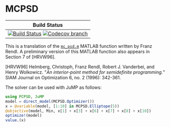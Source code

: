 # MCPSD

| **Build Status** |
|:----------------:|
| [![Build Status][build-img]][build-url] [![Codecov branch][codecov-img]][codecov-url] |

This is a translation of the [`mc_psd.m`](https://www.math.aau.at/or/Software/mc_psd.m) MATLAB function written by Franz Rendl.
A preliminary version of this MATLAB function also appears in Section 7 of [HRVW96].

[HRVW96] Helmberg, Christoph, Franz Rendl, Robert J. Vanderbei, and Henry Wolkowicz.
"*An interior-point method for semidefinite programming.*"
SIAM Journal on Optimization 6, no. 2 (1996): 342-361.

The solver can be used with JuMP as follows:
```julia
using PCPSD, JuMP
model = direct_model(MCPSD.Optimizer())
x = @variable(model, [1:10] in MCPSD.Elliptope(5))
@objective(model, Min, x[1] + x[3] + x[6] + x[7] + x[8] + x[10])
optimize!(model)
value.(x)
```

[build-img]: https://api.travis-ci.com/blegat/MCPSD.jl.svg?branch=master
[build-url]: https://travis-ci.com/github/blegat/MCPSD.jl
[codecov-img]: http://codecov.io/github/blegat/MCPSD.jl/coverage.svg?branch=master
[codecov-url]: http://codecov.io/github/blegat/MCPSD.jl?branch=master
